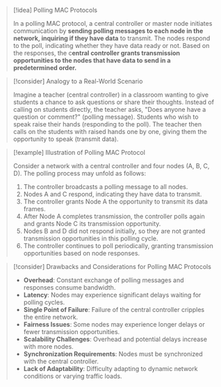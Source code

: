 > [!idea] Polling MAC Protocols
>
> In a polling MAC protocol, a central controller or master node initiates communication by **sending polling messages to each node in the network, inquiring if they have data** to transmit. The nodes respond to the poll, indicating whether they have data ready or not. Based on the responses, the c**entral controller grants transmission opportunities to the nodes that have data to send in a predetermined order.** 

> [!consider] Analogy to a Real-World Scenario
>
> Imagine a teacher (central controller) in a classroom wanting to give students a chance to ask questions or share their thoughts. Instead of calling on students directly, the teacher asks, "Does anyone have a question or comment?" (polling message). Students who wish to speak raise their hands (responding to the poll). The teacher then calls on the students with raised hands one by one, giving them the opportunity to speak (transmit data).

> [!example] Illustration of Polling MAC Protocol 
>
> Consider a network with a central controller and four nodes (A, B, C, D). The polling process may unfold as follows:
>
> 1. The controller broadcasts a polling message to all nodes.
> 2. Nodes A and C respond, indicating they have data to transmit.
> 3. The controller grants Node A the opportunity to transmit its data frames.
> 4. After Node A completes transmission, the controller polls again and grants Node C its transmission opportunity.
> 5. Nodes B and D did not respond initially, so they are not granted transmission opportunities in this polling cycle.
> 6. The controller continues to poll periodically, granting transmission opportunities based on node responses.

> [!consider] Drawbacks and Considerations for Polling MAC Protocols
>
> - **Overhead**: Constant exchange of polling messages and responses consume bandwidth.
> - **Latency**: Nodes may experience significant delays waiting for polling cycles.
> - **Single Point of Failure**: Failure of the central controller cripples the entire network.
> - **Fairness Issues**: Some nodes may experience longer delays or fewer transmission opportunities.
> - **Scalability Challenges**: Overhead and potential delays increase with more nodes.
> - **Synchronization Requirements**: Nodes must be synchronized with the central controller.
> - **Lack of Adaptability**: Difficulty adapting to dynamic network conditions or varying traffic loads.
